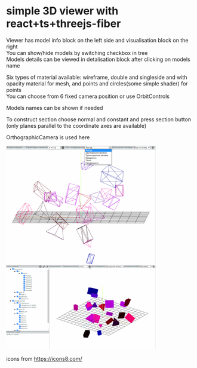 # simple 3D viewer with react+ts+threejs-fiber  

Viewer has model info block on the left side and visualisation block on the right  
You can show/hide models by switching checkbox in tree  
Models details can be viewed in detalisation block after clicking on models name  

Six types of material available: wireframe, double and singleside and with opacity material for mesh, and points and circles(some simple shader) for points  
You can choose from 6 fixed camera position or use OrbitControls  

Models names can be shown if needed  

To construct section choose normal and constant and press section button (only planes parallel to the coordinate axes are available)  

OrthographicCamera is used here


<img src="https://github.com/019aJ/simple-viewer/blob/dev/demo.gif" width="400"/>
 
 
<img src="https://github.com/019aJ/simple-viewer/blob/dev/demo2.gif" width="400"/>  

icons from https://icons8.com/
